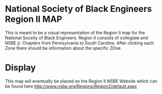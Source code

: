 # National Society of Black Engineers Region II MAP

This is meant to be a visual representation of the Region II map for the
National Soceity of Black Engineers. Region II consists of collegiate and
NSBE jr. Chapters from Pennsylvania to South Carolina. After clicking each
Zone there should be information about the specific ZOne.

# Display

This map will eventually be placed on the Region II NSBE Website which can
be found here http://www.nsbe.org/Regions/Region2/default.aspx
